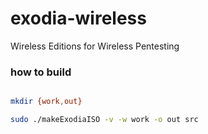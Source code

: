 # exodia-wireless
Wireless Editions for Wireless Pentesting

### how to build 

~~~bash

mkdir {work,out} 

sudo ./makeExodiaISO -v -w work -o out src 

~~~
